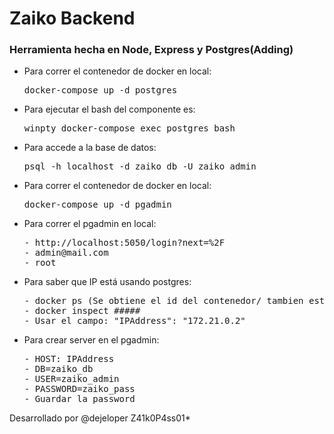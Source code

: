 # Zaiko Backend

### Herramienta hecha en Node, Express y Postgres(Adding)

- Para correr el contenedor de docker en local:
  <pre>docker-compose up -d postgres</pre>
- Para ejecutar el bash del componente es:
  <pre>winpty docker-compose exec postgres bash</pre>
- Para accede a la base de datos:
  <pre>psql -h localhost -d zaiko_db -U zaiko_admin</pre>
- Para correr el contenedor de docker en local:
  <pre>docker-compose up -d pgadmin</pre>
- Para correr el pgadmin en local:
  <pre>
  - http://localhost:5050/login?next=%2F
  - admin@mail.com
  - root 
  </pre>
- Para saber que IP está usando postgres:
  <pre>
  - docker ps (Se obtiene el id del contenedor/ tambien está en el docker desktop)
  - docker inspect #####
  - Usar el campo: "IPAddress": "172.21.0.2"
  </pre>
- Para crear server en el pgadmin:
  <pre>
  - HOST: IPAddress
  - DB=zaiko_db
  - USER=zaiko_admin
  - PASSWORD=zaiko_pass
  - Guardar la password
</pre>

Desarrollado por @dejeloper
Z41k0P4ss01\*
